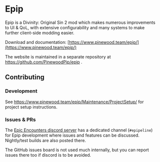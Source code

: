 # Epip
 
Epip is a Divinity: Original Sin 2 mod which makes numerous improvements to UI & QoL, with extensive configurability and many systems to make further client-side modding easier.

Download and documentation: [https://www.pinewood.team/epip/](https://www.pinewood.team/epip/)

The website is maintained in a separate repository at https://github.com/PinewoodPip/epip .

## Contributing

### Development
See https://www.pinewood.team/epip/Maintenance/ProjectSetup/ for project setup instructions.

### Issues & PRs
The [Epic Encounters discord server](https://discord.gg/SevYmQc573) has a dedicated channel (`#epipeline`) for Epip development where issues and features can be discussed. Nightly/test builds are also posted there.

The GitHub issues board is not used much internally, but you can report issues there too if discord is to be avoided.
